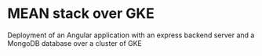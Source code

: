 # MEAN stack over GKE

Deployment of an Angular application with an express backend server and a MongoDB database over a cluster of GKE
